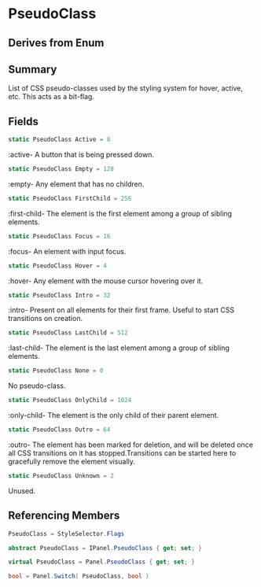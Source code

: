 # PseudoClass

## Derives from Enum

## Summary

List of CSS pseudo-classes used by the styling system for hover, active, etc.
This acts as a bit-flag.
## Fields

```c#
static PseudoClass Active = 8
```
:active- A button that is being pressed down.
```c#
static PseudoClass Empty = 128
```
:empty- Any element that has no children.
```c#
static PseudoClass FirstChild = 256
```
:first-child- The element is the first element among a group of sibling elements.
```c#
static PseudoClass Focus = 16
```
:focus- An element with input focus.
```c#
static PseudoClass Hover = 4
```
:hover- Any element with the mouse cursor hovering over it.
```c#
static PseudoClass Intro = 32
```
:intro- Present on all elements for their first frame. Useful to start CSS transitions on creation.
```c#
static PseudoClass LastChild = 512
```
:last-child- The element is the last element among a group of sibling elements.
```c#
static PseudoClass None = 0
```
No pseudo-class.
```c#
static PseudoClass OnlyChild = 1024
```
:only-child- The element is the only child of their parent element.
```c#
static PseudoClass Outro = 64
```
:outro- The element has been marked for deletion, and will be deleted once all CSS transitions on it has stopped.Transitions can be started here to gracefully remove the element visually.
```c#
static PseudoClass Unknown = 2
```
Unused.
## Referencing Members

```c#
PseudoClass = StyleSelector.Flags
```
```c#
abstract PseudoClass = IPanel.PseudoClass { get; set; } 
```
```c#
virtual PseudoClass = Panel.PseudoClass { get; set; } 
```
```c#
bool = Panel.Switch( PseudoClass, bool ) 
```
